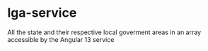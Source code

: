 # lga-service
 All the state and their respective local goverment areas in an array accessible by the Angular 13 service
